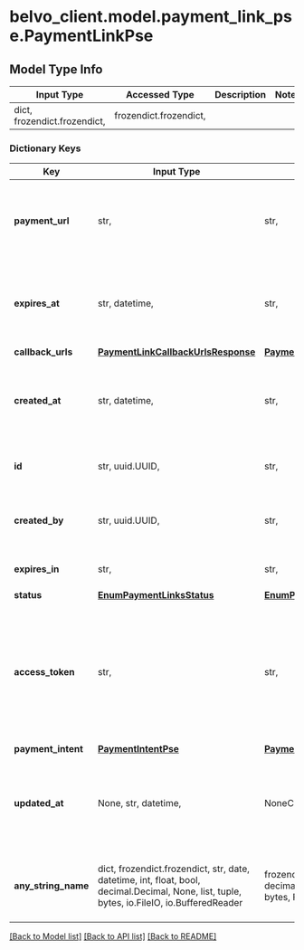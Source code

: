 # belvo_client.model.payment_link_pse.PaymentLinkPse

## Model Type Info
Input Type | Accessed Type | Description | Notes
------------ | ------------- | ------------- | -------------
dict, frozendict.frozendict,  | frozendict.frozendict,  |  | 

### Dictionary Keys
Key | Input Type | Accessed Type | Description | Notes
------------ | ------------- | ------------- | ------------- | -------------
**payment_url** | str,  | str,  | The URL for the hosted-widget that will guide your user through the payments process. | 
**expires_at** | str, datetime,  | str,  | The ISO-8601 timestamp of when the payment link is set to expire.  | value must conform to RFC-3339 date-time
**callback_urls** | [**PaymentLinkCallbackUrlsResponse**](PaymentLinkCallbackUrlsResponse.md) | [**PaymentLinkCallbackUrlsResponse**](PaymentLinkCallbackUrlsResponse.md) |  | 
**created_at** | str, datetime,  | str,  | The ISO-8601 timestamp of when the data point was last updated in Belvo&#x27;s database. | value must conform to RFC-3339 date-time
**id** | str, uuid.UUID,  | str,  | Belvo&#x27;s unique ID for the current payment link. | value must be a uuid
**created_by** | str, uuid.UUID,  | str,  | Belvo&#x27;s unique ID for the user that created the payment link. | value must be a uuid
**expires_in** | str,  | str,  | The payment link expiration time.  | 
**status** | [**EnumPaymentLinksStatus**](EnumPaymentLinksStatus.md) | [**EnumPaymentLinksStatus**](EnumPaymentLinksStatus.md) |  | 
**access_token** | str,  | str,  | The Belvo-generated access token for the payment link.  **Note:** You&#x27;ll need the &#x60;access_token&#x60; to make [Get details for a payment link](https://developers.belvo.com/reference/detailcreatepaymentlink) requests. | [optional] 
**payment_intent** | [**PaymentIntentPse**](PaymentIntentPse.md) | [**PaymentIntentPse**](PaymentIntentPse.md) |  | [optional] 
**updated_at** | None, str, datetime,  | NoneClass, str,  | The ISO-8601 timestamp of when the payment link was last updated.  | [optional] value must conform to RFC-3339 date-time
**any_string_name** | dict, frozendict.frozendict, str, date, datetime, int, float, bool, decimal.Decimal, None, list, tuple, bytes, io.FileIO, io.BufferedReader | frozendict.frozendict, str, BoolClass, decimal.Decimal, NoneClass, tuple, bytes, FileIO | any string name can be used but the value must be the correct type | [optional]

[[Back to Model list]](../../README.md#documentation-for-models) [[Back to API list]](../../README.md#documentation-for-api-endpoints) [[Back to README]](../../README.md)

